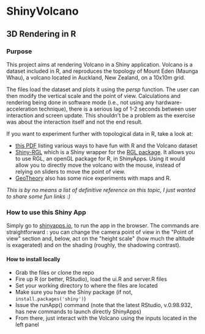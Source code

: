 # ShinyVolcano
## 3D Rendering in R

### Purpose
This project aims at rendering Volcano in a Shiny application. Volcano is a dataset included in R, and reproduces the topology of Mount Eden (Maunga Whau), a volcano located in Auckland, New Zealand, on a 10x10m grid.

The files load the dataset and plots it using the *persp* function. The user can then modify the vertical scale and the point of view. Calculations and rendering being done in software mode (i.e., not using any hardware-acceleration technique), there is a serious lag of 1-2 seconds between user interaction and screen update. This shouldn't be a problem as the exercise was about the interaction itself and not the end result.

If you want to experiment further with topological data in R, take a look at:
* [this PDF](http://cran.r-project.org/web/packages/plot3D/vignettes/volcano.pdf) listing various ways to have fun with R and the Volcano dataset
* [Shiny-RGL](https://github.com/trestletech/shinyRGL) which is a Shiny wrapper for the [RGL package](https://r-forge.r-project.org/projects/rgl/). It allows you to use RGL, an openGL package for R, in ShinyApps. Using it would allow you to directly move the volcano with the mouse, instead of relying on sliders to move the point of view.
* [GeoTheory](http://geotheory.co.uk/blog/2014/02/07/visualising-topography/) also has some nice experiments with maps and R.

*This is by no means a list of definitive reference on this topic, I just wanted to share some fun links :)*

### How to use this Shiny App
Simply go to [shinyapps.io](http://simabo.shinyapps.io/ShinyVolcano), to run the app in the browser. The commands are straightforward : you can change the camera point of view in the "Point of view" section and, below, act on the "height scale" (how much the altitude is exagerated) and on the shading (roughly, the shadowing contrast).

#### How to install locally
* Grab the files or clone the repo
* Fire up R (or better, RStudio), load the ui.R and server.R files
* Set your working directory to where the files are located
* Make sure you have the Shiny package (if not, `install.packages('shiny')`)
* Issue the runApp() command (note that the latest RStudio, v.0.98.932, has new commands to launch directly ShinyApps)
* From there, just interact with the Volcano using the inputs located in the left panel